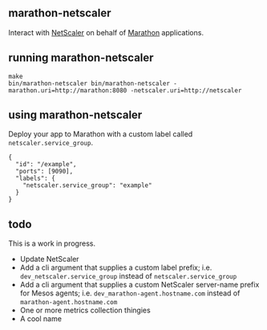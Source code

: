 marathon-netscaler
------------------

Interact with [NetScaler](https://www.citrix.com/products/netscaler-application-delivery-controller/overview.html) on behalf of [Marathon](https://mesosphere.github.io/marathon) applications.

## running marathon-netscaler

```
make
bin/marathon-netscaler bin/marathon-netscaler -marathon.uri=http://marathon:8080 -netscaler.uri=http://netscaler
```

## using marathon-netscaler

Deploy your app to Marathon with a custom label called `netscaler.service_group`.

```
{
  "id": "/example",
  "ports": [9090],
  "labels": {
    "netscaler.service_group": "example"
  }
}
```

## todo

This is a work in progress.

- Update NetScaler
- Add a cli argument that supplies a custom label prefix; i.e. `dev_netscaler.service_group` instead of `netscaler.service_group`
- Add a cli argument that supplies a custom NetScaler server-name prefix for Mesos agents; i.e. `dev_marathon-agent.hostname.com` instead of `marathon-agent.hostname.com`
- One or more metrics collection thingies
- A cool name
